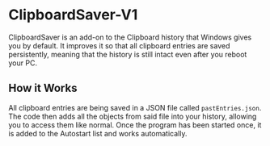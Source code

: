 # ClipboardSaver-V1
ClipboardSaver is an add-on to the Clipboard history that Windows gives you by default. It improves it so that all clipboard entries are saved persistently, meaning that the history is still intact even after you reboot your PC. 
## How it Works
All clipboard entries are being saved in a JSON file called `pastEntries.json`. The code then adds all the objects from said file into your history, allowing you to access them like normal. Once the program has been started once, it is added to the Autostart list and works automatically.
